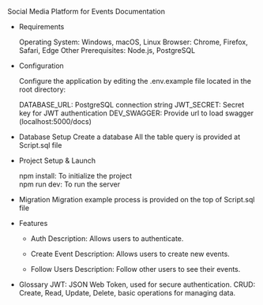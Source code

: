 Social Media Platform for Events Documentation

- Requirements

  Operating System: Windows, macOS, Linux
  Browser: Chrome, Firefox, Safari, Edge
  Other Prerequisites: Node.js, PostgreSQL

- Configuration

  Configure the application by editing the .env.example file located in the root directory:

  DATABASE_URL: PostgreSQL connection string
  JWT_SECRET: Secret key for JWT authentication
  DEV_SWAGGER: Provide url to load swagger (localhost:5000/docs)

- Database Setup
  Create a database
  All the table query is provided at Script.sql file

- Project Setup & Launch
  
  npm install: To initialize the project  
  npm run dev: To run the server

- Migration
  Migration example process is provided on the top of Script.sql file

- Features

  - Auth
    Description: Allows users to authenticate.

  - Create Event
    Description: Allows users to create new events.

  - Follow Users
    Description: Follow other users to see their events.

- Glossary
  JWT: JSON Web Token, used for secure authentication.
  CRUD: Create, Read, Update, Delete, basic operations for managing data.
